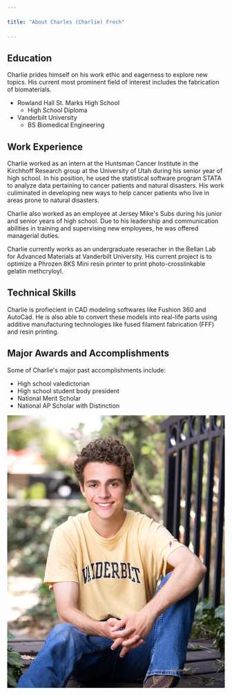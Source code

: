 ```yaml
---

title: "About Charles (Charlie) Frech"

---
```


## Education
 
Charlie prides himself on his work ethic and eagerness to explore new topics. His current most prominent field of interest includes the fabrication of biomaterials. 

* Rowland Hall St. Marks High School
  * High School Diploma
* Vanderbilt University
  * BS Biomedical Engineering
 
## Work Experience

Charlie worked as an intern at the Huntsman Cancer Institute in the Kirchhoff Research group at the University of Utah during his senior year of high school. In his position, he used the statistical software program STATA to analyze data pertaining to cancer patients and natural disasters. His work culiminated in developing new ways to help cancer patients who live in areas prone to natural disasters. 

Charlie also worked as an employee at Jersey Mike's Subs during his junior and senior years of high school. Due to his leadership and communication abilities in training and supervising new employees, he was offered managerial duties. 

Charlie currently works as an undergraduate reseracher in the Bellan Lab for Advanced Materials at Vanderbilt University. His current project is to optimize a Phrozen 8KS Mini resin printer to print photo-crosslinkable gelatin methcryloyl. 

## Technical Skills

Charlie is profiecient in CAD modeling softwares like Fushion 360 and AutoCad. He is also able to convert these models into real-life parts using additive manufacturing technologies like fused filament fabrication (FFF) and resin printing.

## Major Awards and Accomplishments
Some of Charlie's major past accomplishments include:

* High school valedictorian
* High school student body president
* National Merit Scholar
* National AP Scholar with Distinction

![Charlie Frech](/assets/img/CharlieHeadShot.JPG)


